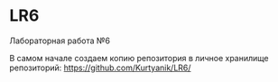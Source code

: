 # LR6
Лабораторная работа №6

В самом начале создаем копию репозитория в личное хранилище репозиторий: https://github.com/Kurtyanik/LR6/
